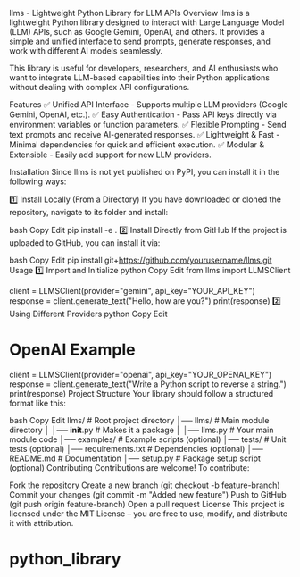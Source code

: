 llms - Lightweight Python Library for LLM APIs
Overview
llms is a lightweight Python library designed to interact with Large Language Model (LLM) APIs, such as Google Gemini, OpenAI, and others. It provides a simple and unified interface to send prompts, generate responses, and work with different AI models seamlessly.

This library is useful for developers, researchers, and AI enthusiasts who want to integrate LLM-based capabilities into their Python applications without dealing with complex API configurations.

Features
✅ Unified API Interface - Supports multiple LLM providers (Google Gemini, OpenAI, etc.).
✅ Easy Authentication - Pass API keys directly via environment variables or function parameters.
✅ Flexible Prompting - Send text prompts and receive AI-generated responses.
✅ Lightweight & Fast - Minimal dependencies for quick and efficient execution.
✅ Modular & Extensible - Easily add support for new LLM providers.

Installation
Since llms is not yet published on PyPI, you can install it in the following ways:

1️⃣ Install Locally (From a Directory)
If you have downloaded or cloned the repository, navigate to its folder and install:

bash
Copy
Edit
pip install -e .
2️⃣ Install Directly from GitHub
If the project is uploaded to GitHub, you can install it via:

bash
Copy
Edit
pip install git+https://github.com/yourusername/llms.git
Usage
1️⃣ Import and Initialize
python
Copy
Edit
from llms import LLMSClient

client = LLMSClient(provider="gemini", api_key="YOUR_API_KEY")
response = client.generate_text("Hello, how are you?")
print(response)
2️⃣ Using Different Providers
python
Copy
Edit
# OpenAI Example
client = LLMSClient(provider="openai", api_key="YOUR_OPENAI_KEY")
response = client.generate_text("Write a Python script to reverse a string.")
print(response)
Project Structure
Your library should follow a structured format like this:

bash
Copy
Edit
llms/                 # Root project directory
│── llms/             # Main module directory
│   │── __init__.py   # Makes it a package
│   │── llms.py       # Your main module code
│── examples/         # Example scripts (optional)
│── tests/            # Unit tests (optional)
│── requirements.txt  # Dependencies (optional)
│── README.md         # Documentation
│── setup.py          # Package setup script (optional)
Contributing
Contributions are welcome! To contribute:

Fork the repository
Create a new branch (git checkout -b feature-branch)
Commit your changes (git commit -m "Added new feature")
Push to GitHub (git push origin feature-branch)
Open a pull request
License
This project is licensed under the MIT License – you are free to use, modify, and distribute it with attribution.

# python_library
